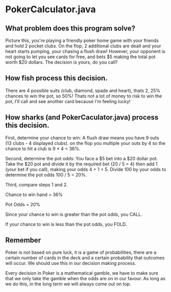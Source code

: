 # PokerCalculator.java
## What problem does this program solve?

Picture this, you're playing a friendly poker home game with your friends and hold 2 pocket clubs. On the flop, 2 additional clubs are dealt and your heart starts pumping, your chasing a flush draw! However, your opponent is not going to let you see cards for free, and bets $5 making the total pot worth $20 dollars. The decision is yours, do you call?

## How fish process this decision. 
There are 4 possible suits (club, diamond, spade and heart), thats 2, 25% chances to win the pot, so 50%! Thats not a lot of money to risk to win the pot, I'll call and see another card because I'm feeling lucky!

## How sharks (and PokerCaculator.java) process this decision. 
First, determine your chance to win: A flush draw means you have 9 outs (13 clubs - 4 displayed clubs). on the flop you multiple your outs by 4 so the chance to hit a club is 9 * 4 = 36%.

Second, determine the pot odds: You face a $5 bet into a $20 dollar pot. Take the $20 pot and divide it by the required bet (20 / 5 = 4) then add 1 (your bet if you call), making your odds 4 + 1 = 5. Divide 100 by your odds to determine the pot odds 100 / 5 = 20%.

Third, compare steps 1 and 2.

Chance to win hand = 36%

Pot Odds = 20%

Since your chance to win is greater than the pot odds, you CALL.

If your chance to win is less than the pot odds, you FOLD.

## Remember
Poker is not based on pure luck, it is a game of probabilities, there are a certain number of cards in the deck and a certain probability that outcomes will occur. We should use this in our decision making process.

Every decision in Poker is a mathematical gamble, we have to make sure that we only take the gamble when the odds are on in our favour. As long as we do this, in the long term we will always come out on top.
